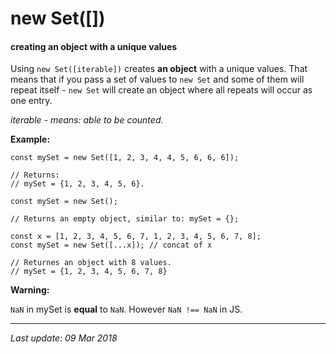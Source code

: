 # new Set([]) 
#### creating an object with a unique values

Using `new Set([iterable])` creates __an object__ with a unique values. That means that 
if you pass a set of values to `new Set` and some of them will repeat itself - `new Set`
will create an object where all repeats will occur as one entry.

*iterable - means: able to be counted.*

__Example:__

```
const mySet = new Set([1, 2, 3, 4, 4, 5, 6, 6, 6]);

// Returns:
// mySet = {1, 2, 3, 4, 5, 6}.

const mySet = new Set();

// Returns an empty object, similar to: mySet = {};

const x = [1, 2, 3, 4, 5, 6, 7, 1, 2, 3, 4, 5, 6, 7, 8];
const mySet = new Set([...x]); // concat of x

// Returnes an object with 8 values.
// mySet = {1, 2, 3, 4, 5, 6, 7, 8}
```

__Warning:__ 

`NaN` in mySet is __equal__ to `NaN`. However `NaN !== NaN` in JS.

---
_Last update: 09 Mar 2018_ 

